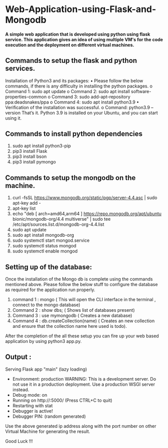 # Web-Application-using-Flask-and-Mongodb

#### A simple web application that is developed using python using flask service. This application gives an idea of using multiple VM's for the code execution and the deployment on different virtual machines.

## Commands to setup the flask and python services.
Installation of Python3 and its packages:
•	Please follow the below commands, if there is any difficulty in installing the python packages.
o	Command 1: sudo apt update
o	Command 2: sudo apt install software-properties-common
o	Command 3: sudo add-apt-repository ppa:deadsnakes/ppa
o	Command 4: sudo apt install python3.9
•	Verification of the installation was successful.
o	Command: python3.9 –version
That’s it. Python 3.9 is installed on your Ubuntu, and you can start using it.

## Commands to install python dependencies
1. sudo apt install python3-pip
2. pip3 install Flask
3. pip3 install bson
4. pip3 install pymongo

## Commands to setup the mongodb on the machine.
1. curl -fsSL https://www.mongodb.org/static/pgp/server-4.4.asc | sudo apt-key add -
2. apt-key list
3. echo "deb [ arch=amd64,arm64 ] https://repo.mongodb.org/apt/ubuntu bionic/mongodb-org/4.4 multiverse" | sudo tee /etc/apt/sources.list.d/mongodb-org-4.4.list
4. sudo apt update
5. sudo apt install mongodb-org
6. sudo systemctl start mongod.service
7. sudo systemctl status mongod
8. sudo systemctl enable mongod

## Setting up of the database:
Once the installation of the Mongo db is complete using the commands mentioned above.
Please follow the below stuff to configure the database as required for the application run properly.
1. command 1 : mongo ( This will open the CLI interface in the terminal , connect to the mongo database)
2. Command 2 : show dbs; ( Shows list of databases present)
3. Command 3 : use mymongodb ( Creates a new database)
4. Command 4 : db.createCollection(name) ( Creates an new collection and ensure that the collection name here used is todo).

After the completion of the all these setup you can fire up your web based application by using python3 app.py.

## Output : 

Serving Flask app "main" (lazy loading)
 * Environment: production
   WARNING: This is a development server.
   Do not use it in a production deployment.
   Use a production WSGI server instead.
 * Debug mode: on
 * Running on http://<ip-address>:5000/ (Press CTRL+C to quit)
 * Restarting with stat
 * Debugger is active!
 * Debugger PIN: (random generated)


Use the above generated ip address along with the port number on other Virtual Machine for generating the result.
  
  Good Luck !!!

